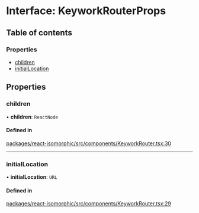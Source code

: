 # Interface: KeyworkRouterProps

## Table of contents

### Properties

- [children](KeyworkRouterProps.md#children)
- [initialLocation](KeyworkRouterProps.md#initiallocation)

## Properties

### children

• **children**: `ReactNode`

#### Defined in

[packages/react-isomorphic/src/components/KeyworkRouter.tsx:30](https://github.com/nirrius/keywork/blob/3dc0058/packages/react-isomorphic/src/components/KeyworkRouter.tsx#L30)

___

### initialLocation

• **initialLocation**: `URL`

#### Defined in

[packages/react-isomorphic/src/components/KeyworkRouter.tsx:29](https://github.com/nirrius/keywork/blob/3dc0058/packages/react-isomorphic/src/components/KeyworkRouter.tsx#L29)

